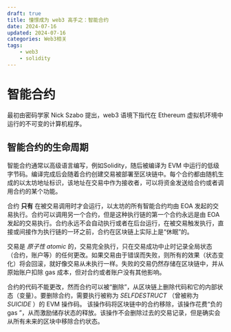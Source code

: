 ```yaml
---
draft: true 
title: 憧憬成为 web3 高手之：智能合约
date: 2024-07-16
updated: 2024-07-16
categories: Web3相关
tags:
    - web3
    - solidity
---
```


# 智能合约

最初由密码学家 Nick Szabo 提出，web3 语境下指代在 Ethereum 虚拟机环境中运行的不可变的计算机程序。

## 智能合约的生命周期

智能合约通常以高级语言编写，例如Solidity，随后被编译为 EVM 中运行的低级字节码。编译完成后会随着合约创建交易被部署至区块链中。每个合约都由随机生成的以太坊地址标识，该地址在交易中作为接收者，可以将资金发送给合约或者调用合约的某个功能。

合约 __只有__ 在被交易调用时才会运行，以太坊的所有智能合约均由 EOA 发起的交易执行。合约可以调用另一个合约，但是这种执行链的第一个合约永远是由 EOA 发起的交易执行。合约永远不会自动执行或者在后台运行，在被交易触发执行，直接或间接作为执行链的一环之前，合约在区块链上实际上是“休眠”的。

交易是 _原子性 atomic_ 的，交易完全执行，只在交易成功中止时记录全局状态（合约，账户等）的任何更改。如果交易由于错误而失败，则所有的效果（状态变化）将会回滚，就好像交易从未执行一样。失败的交易仍然存储在区块链中，并从原始账户扣除 gas 成本，但对合约或者账户没有其他影响。

合约的代码不能更改，然而合约可以被“删除”，从区块链上删除代码和它的内部状态（变量）。要删除合约，需要执行被称为 _SELFDESTRUCT_ （曾被称为 _SUICIDE_ ）的 EVM 操作码。
该操作码将区块链中的合约移除，该操作花费“负的 gas ”，从而激励储存状态的释放。该操作不会删除过去的交易记录，但是确实会从所有未来的区块中移除合约状态。
